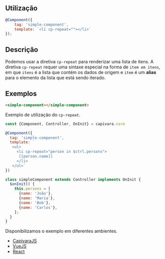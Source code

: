 ## Utilização
```js
@Component({
    tag: 'simple-component',
    template: `<li cp-repeat=""></li>`
});
```
## Descrição

Podemos usar a diretiva `cp-repeat` para renderizar uma lista de itens. A diretiva `cp-repeat` requer uma sintaxe especial na forma de `item em itens`, em que `itens` é a lista que contém os dados de origem e `item` é um **alias** para o elemento da lista que está sendo iterado.

## Exemplos

```HTML
<simple-component></simple-component>
```

Exemplo de utilização do `cp-repeat`.

```js
const {Component, Controller, OnInit} = capivara.core

@Component({
  tag: 'simple-component', 
  template: `
   <ul>
     <li cp-repeat="person in $ctrl.persons">
      [[person.name]]
     </li>
   </ul>`
})

class simpleComponent extends Controller implements OnInit {
  $onInit() {
    this.persons = [
      {name: 'João'},
      {name: 'Maria'},
      {name: 'Bob'},
      {name: 'Carlos'},
    ];
  }
}
```
Disponibilizamos o exemplo em diferentes ambientes.
* [CapivaraJS](https://jsfiddle.net/jcanabarro/zf8gqh0d/410/)
* [VueJS](http://jsfiddle.net/jcanabarro/ygznj9mt/87/)
* [React]()